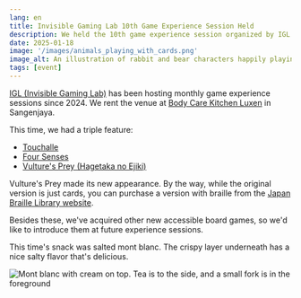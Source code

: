 ```yaml
---
lang: en
title: Invisible Gaming Lab 10th Game Experience Session Held
description: We held the 10th game experience session organized by IGL. This time it was a board game session.
date: 2025-01-18
image: '/images/animals_playing_with_cards.png'
image_alt: An illustration of rabbit and bear characters happily playing a card game
tags: [event]
---
```


[IGL (Invisible Gaming Lab)](https://x.com/IGL_official_AC) has been hosting monthly game experience sessions since 2024. We rent the venue at [Body Care Kitchen Luxen](https://luxen.jp/) in Sangenjaya.

This time, we had a triple feature:

- [Touchalle](https://ideapot.thebase.in/items/82918967)
- [Four Senses](https://sugorokuya.jp/p/four-senses)
- [Vulture's Prey (Hagetaka no Ejiki)](https://www.mobius-games.co.jp/mobiusgames/Hagetaka.html)

Vulture's Prey made its new appearance. By the way, while the original version is just cards, you can purchase a version with braille from the [Japan Braille Library website](https://yougu.nittento.or.jp/product2013_124.html).

Besides these, we've acquired other new accessible board games, so we'd like to introduce them at future experience sessions.

This time's snack was salted mont blanc. The crispy layer underneath has a nice salty flavor that's delicious.

![Mont blanc with cream on top. Tea is to the side, and a small fork is in the foreground]({{site.baseurl}}/images/mont_blanc.jpg#wide)